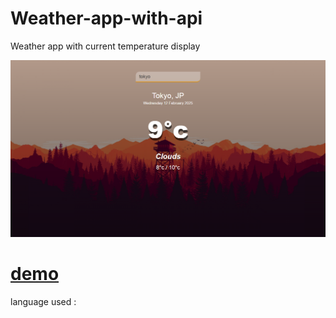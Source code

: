 # Weather-app-with-api
Weather app with current temperature display

<img src="Screenshot (32).png" alt="no intenet" />

# [demo](https://raw.githack.com/Amir-mohammad-ahmady-1234/Weather-app-with-api/main/index.html)

language used : 
